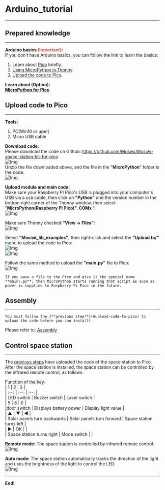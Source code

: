 # Arduino_tutorial   
----------------------

## Prepared knowledge       
---------------------   
**Arduino basics <span style="color: rgb(255, 76, 65);">(Important)</span>:**       
If you don't have Arduino basics, you can follow the link to learn the basics:         
1. Learn about [Pico](https://docs.mosiwi.com/en/latest/raspberry/R1D0001_raspberry_pico/R1D0001_raspberry_pico.html) briefly.     
2. [Using MicroPython in Thonny](https://docs.mosiwi.com/en/latest/raspberry/R1D0001_raspberry_pico/R1D0001_raspberry_pico.html#using-micropython-in-thonny).   
3. [Upload the code to Pico](https://docs.mosiwi.com/en/latest/raspberry/R1D0001_raspberry_pico/R1D0001_raspberry_pico.html#save-existing-files-or-folders-to-pico).

**Learn about (Option):**      
[**MicroPython for Pico**](https://docs.micropython.org/en/latest/rp2/quickref.html).    

## Upload code to Pico        
---------------------- 
**Tools:**     
1. PC(Win10 or uper)     
2. Micro USB cable 

**Download code:**    
Please download the code on Github: <https://github.com/Mosiwi/Mosiwi-space-station-kit-for-pico>     
![Img](../_static/micropython/img/2img.png)       
Unzip the file downloaded above, and the file in the "**MicroPython**" folder is the code.       
![Img](../_static/micropython/img/1img.png)   

**Upload module and main code:**    
Make sure your Raspberry PI Pico's USB is plugged into your computer's USB via a usb cable, then click on **"Python"** and the version number in the bottom right corner of the Thonny window, then select "**MicroPython(Raspberry PI Pico)". COMx** ".     
![Img](../_static/micropython/img/5img.png)   

Make sure Thonny checked **"View -> Files"**:  
![Img](../_static/micropython/img/2img.png)    

Select **"Mosiwi_lib_examples"**, then right-click and select the **"Upload to/"** menu to upload the code to Pico:    
![Img](../_static/micropython/img/8img.jpg)    
![Img](../_static/micropython/img/3img.png)   

Follow the same method to upload the **"main\.py"** file to Pico:    
![Img](../_static/micropython/img/4img.png)     

```{tip}        
If you save a file to the Pico and give it the special name **main\.py**, then MicroPython starts running that script as soon as power is supplied to Raspberry Pi Pico in the future.    
```

## Assembly        
-----------
```{note}
You must follow the [**previous step**](#upload-code-to-pico) to upload the code before you can install!
```  

Please refer to: [Assembly](../assembly/assembly.md)    

## Control space station    
------------------------   
The [previous steps](#upload-code-to-pico) have uploaded the code of the space station to Pico. After the space station is installed, the space station can be controlled by the infrared remote control, as follows:       

Function of the key:    
| 1 | 2 | 3 |    
| :--: | :--: | :--: |    
| LED switch | Buzzer switch | Laser switch |      
| 5 | 8 | 0 |     
|door switch | Displays battery power | Display light value |   
| ▲ | ▼ | ◀ |     
| Solar panels turn backwards | Solar panels turn forward | Space station turns left |    
| ▶ | OK |  |    
| Space station turns right | Mode switch |  |    

**Remote mode:** The space station is controlled by infrared remote control.       
![Img](../_static/micropython/img/6img.png)      

**Auto mode:** The space station automatically tracks the direction of the light and uses the brightness of the light to control the LED.     
![Img](../_static/micropython/img/7img.png)       

--------
**End!**    



